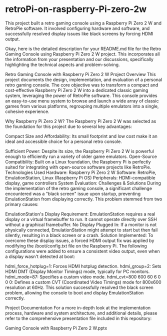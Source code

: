 # retroPi-on-raspberry-Pi-zero-2w
This project built a retro gaming console using a Raspberry Pi Zero 2 W and RetroPie software. It involved configuring hardware and software, and successfully resolved display issues like black screens by forcing HDMI output.

Okay, here is the detailed description for your README.md file for the Retro Gaming Console using Raspberry Pi Zero 2 W project. This incorporates all the information from your presentation and our discussions, specifically highlighting the technical aspects and problem-solving.

Retro Gaming Console with Raspberry Pi Zero 2 W
Project Overview
This project documents the design, implementation, and evaluation of a personal retro gaming console. The core objective was to transform a compact and cost-effective Raspberry Pi Zero 2 W into a dedicated classic gaming system, leveraging the power of RetroPie software. This console provides an easy-to-use menu system to browse and launch a wide array of classic games from various platforms, regrouping multiple emulators into a single, cohesive experience. 

Why Raspberry Pi Zero 2 W?
The Raspberry Pi Zero 2 W was selected as the foundation for this project due to several key advantages:

Compact Size and Affordability: Its small footprint and low cost make it an ideal and accessible choice for a personal retro console. 

Sufficient Power: Despite its size, the Raspberry Pi Zero 2 W is powerful enough to efficiently run a variety of older game emulators. 
Open-Source Compatibility: Built on a Linux foundation, the Raspberry Pi is perfectly suited for integrating with open-source software projects like RetroPie. 
Technologies Used
Hardware: Raspberry Pi Zero 2 W
Software: RetroPie, EmulationStation, Linux (Raspberry Pi OS)
Peripherals: HDMI-compatible display, game controllers
System Evaluation: Challenges & Solutions
During the implementation of the retro gaming console, a significant challenge encountered was a "black screen" issue upon startup, preventing EmulationStation from displaying correctly. This problem stemmed from two primary causes:

EmulationStation's Display Requirement: EmulationStation requires a real display or a virtual framebuffer to run. It cannot operate directly over SSH without a graphical framebuffer. 
No Display Plugged In: If a monitor is not physically connected, EmulationStation might attempt to start but then fail silently, resulting in a black screen or a crash. 
Solution Implemented:
To overcome these display issues, a forced HDMI output fix was applied by modifying the /boot/config.txt file on the Raspberry Pi. The following configurations were added to ensure a consistent video output, even when a display wasn't detected at boot: 

hdmi_force_hotplug=1: Forces HDMI hotplug detection.
hdmi_group=2: Sets HDMI DMT (Display Monitor Timings) mode, typically for PC monitors.
hdmi_mode=87: Specifies a custom video mode.
hdmi_cvt=800 600 60 6 0 0 0: Defines a custom CVT (Coordinated Video Timings) mode for 800x600 resolution at 60Hz.
This solution successfully resolved the black screen problem, allowing the console to boot and display EmulationStation correctly.

Project Documentation
For a more in-depth look at the implementation process, hardware and system architecture, and additional details, please refer to the comprehensive presentation file included in this repository:

Gaming Console with Raspberry Pi Zero 2 W.pptx